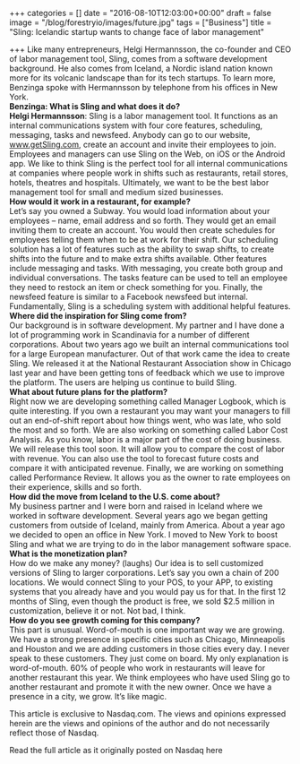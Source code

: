 +++
categories = []
date = "2016-08-10T12:03:00+00:00"
draft = false
image = "/blog/forestryio/images/future.jpg"
tags = ["Business"]
title = "Sling: Icelandic startup wants to change face of labor management"

+++
Like many entrepreneurs, Helgi Hermannsson, the co-founder and CEO of labor management tool, Sling, comes from a software development background. He also comes from Iceland, a Nordic island nation known more for its volcanic landscape than for its tech startups.
To learn more, Benzinga spoke with Hermannsson by telephone from his offices in New York.  
**Benzinga: What is Sling and what does it do?**  
**Helgi Hermannsson**: Sling is a labor management tool. It functions as an internal communications system with four core features, scheduling, messaging, tasks and newsfeed.
Anybody can go to our website, www.getSling.com, create an account and invite their employees to join. Employees and managers can use Sling on the Web, on iOS or the Android app.
We like to think Sling is the perfect tool for all internal communications at companies where people work in shifts such as restaurants, retail stores, hotels, theatres and hospitals. Ultimately, we want to be the best labor management tool for small and medium sized businesses.  
**How would it work in a restaurant, for example?**  
Let’s say you owned a Subway. You would load information about your employees – name, email address and so forth. They would get an email inviting them to create an account.
You would then create schedules for employees telling them when to be at work for their shift. Our scheduling solution has a lot of features such as the ability to swap shifts, to create shifts into the future and to make extra shifts available.
Other features include messaging and tasks. With messaging, you create both group and individual conversations. The tasks feature can be used to tell an employee they need to restock an item or check something for you.
Finally, the newsfeed feature is similar to a Facebook newsfeed but internal. Fundamentally, Sling is a scheduling system with additional helpful features.  
**Where did the inspiration for Sling come from?**  
Our background is in software development. My partner and I have done a lot of programming work in Scandinavia for a number of different corporations. About two years ago we built an internal communications tool for a large European manufacturer. Out of that work came the idea to create Sling.
We released it at the National Restaurant Association show in Chicago last year and have been getting tons of feedback which we use to improve the platform. The users are helping us continue to build Sling.  
**What about future plans for the platform?**  
Right now we are developing something called Manager Logbook, which is quite interesting. If you own a restaurant you may want your managers to fill out an end-of-shift report about how things went, who was late, who sold the most and so forth.
We are also working on something called Labor Cost Analysis. As you know, labor is a major part of the cost of doing business. We will release this tool soon. It will allow you to compare the cost of labor with revenue. You can also use the tool to forecast future costs and compare it with anticipated revenue. 
Finally, we are working on something called Performance Review. It allows you as the owner to rate employees on their experience, skills and so forth.  
**How did the move from Iceland to the U.S. come about?**  
My business partner and I were born and raised in Iceland where we worked in software development. Several years ago we began getting customers from outside of Iceland, mainly from America.
About a year ago we decided to open an office in New York. I moved to New York to boost Sling and what we are trying to do in the labor management software space.  
**What is the monetization plan?**  
How do we make any money? (laughs) Our idea is to sell customized versions of Sling to larger corporations. Let’s say you own a chain of 200 locations. We would connect Sling to your POS, to your APP, to existing systems that you already have and you would pay us for that.
In the first 12 months of Sling, even though the product is free, we sold $2.5 million in customization, believe it or not. Not bad, I think.  
**How do you see growth coming for this company?**  
This part is unusual. Word-of-mouth is one important way we are growing. We have a strong presence in specific cities such as Chicago, Minneapolis and Houston and we are adding customers in those cities every day. I never speak to these customers. They just come on board.
My only explanation is word-of-mouth. 60% of people who work in restaurants will leave for another restaurant this year. We think employees who have used Sling go to another restaurant and promote it with the new owner. Once we have a presence in a city, we grow. It’s like magic.

This article is exclusive to Nasdaq.com.
The views and opinions expressed herein are the views and opinions of the author and do not necessarily reflect those of Nasdaq.

Read the full article as it originally posted on Nasdaq here